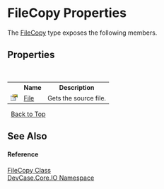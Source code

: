 # FileCopy Properties
 

The <a href="T_DevCase_Core_IO_FileCopy">FileCopy</a> type exposes the following members.


## Properties
&nbsp;<table><tr><th></th><th>Name</th><th>Description</th></tr><tr><td>![Public property](media/pubproperty.gif "Public property")</td><td><a href="P_DevCase_Core_IO_FileCopy_File">File</a></td><td>
Gets the source file.</td></tr></table>&nbsp;
<a href="#filecopy-properties">Back to Top</a>

## See Also


#### Reference
<a href="T_DevCase_Core_IO_FileCopy">FileCopy Class</a><br /><a href="N_DevCase_Core_IO">DevCase.Core.IO Namespace</a><br />